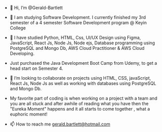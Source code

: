 - 👋 Hi, I’m @Gerald-Bartlett
- 👀 I am studying Software Development. I currently finished my 3rd semester of a 4 semester Software Development program @ Keyin College 
- 🌱 I have studied Python, HTML, Css, UI/UX Design using Figma, JavaScript, React Js, Node Js, Node ejs, Database programming using PostgreSQL and Mongo Db, AWS Cloud Practitioner & AWS Cloud Developing.
- Just purchased the Java Development Boot Camp from Udemy, to get a head start on Semester 4. 

- 💞️ I’m looking to collaborate on projects using HTML, CSS, javaScript, React Js, Node Js as well as working with databases using PostgreSQL and Mongo Db.
- My favorite part of coding is when working on a project with a team and you are all stuck and after awhile of reading what you have then the "Eureka Moment" happens and it all starts to come together , what a euphoric moment!
- 📫 How to reach me gerald.bartlett@hotmail.com

<!---
Gerald-Bartlett/Gerald-Bartlett is a ✨ special ✨ repository because its `README.md` (this file) appears on your GitHub profile.
You can click the Preview link to take a look at your changes.
--->
